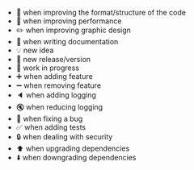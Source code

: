 - :art: when improving the format/structure of the code
- :rocket: when improving performance
- :pencil2: when improving graphic design
- :book: when writing documentation
- :bulb: new idea
- :bookmark: new release/version
- :construction: work in progress
- :heavy_plus_sign: when adding feature
- :heavy_minus_sign: when removing feature
- :speaker: when adding logging
- :mute: when reducing logging
- :bug: when fixing a bug
- :white_check_mark: when adding tests
- :lock: when dealing with security
- :arrow_up: when upgrading dependencies
- :arrow_down: when downgrading dependencies
